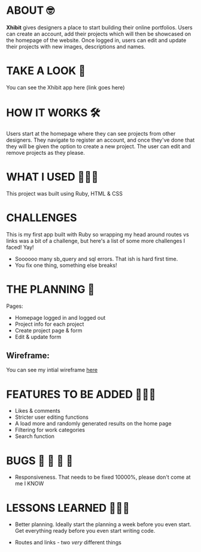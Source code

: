 # ABOUT 🤓

**Xhibit** gives designers a place to start building their online portfolios. Users can create an account, add their projects which will then be showcased on the homepage of the website. Once logged in, users can edit and update their projects with new images, descriptions and names. 

# TAKE A LOOK 👀

You can see the Xhibit app here (link goes here)

# HOW IT WORKS 🛠

Users start at the homepage where they can see projects from other designers. They navigate to register an account, and once they've done that they will be given the option to create a new project. The user can edit and remove projects as they please.

# WHAT I USED 👩🏻‍💻

This project was built using Ruby, HTML & CSS

# CHALLENGES
This is my first app built with Ruby so wrapping my head around routes vs links was a bit of a challenge, but here's a list of some more challenges I faced! Yay!

- Soooooo many sb_query and sql errors. That ish is hard first time. 
- You fix one thing, something else breaks! 

# THE PLANNING 📝

Pages: 

- Homepage logged in and logged out
- Project info for each project 
- Create project page & form 
- Edit & update form 

## Wireframe: 
You can see my intial wireframe [here](https://i.imgur.com/O9Rbod0.jpg)

# FEATURES TO BE ADDED 🤦🏻‍♀️

- Likes & comments
- Stricter user editing functions 
- A load more and randomly generated results on the home page 
- Filtering for work categories
- Search function

# BUGS 🦟 🦗 🦟 🦗

- Responsiveness. That needs to be fixed 10000%, please don't come at me I KNOW

# LESSONS LEARNED 👩🏻‍🏫

- Better planning. Ideally start the planning a week before you even start. Get everything ready before you even start writing code. 

- Routes and links - two *very* different things 